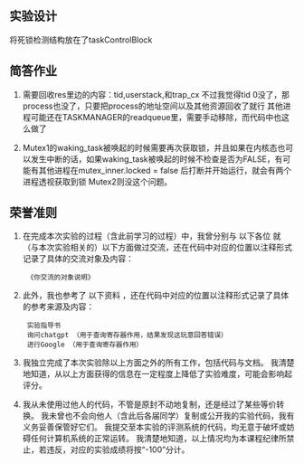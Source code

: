 ## 实验设计

将死锁检测结构放在了taskControlBlock 

## 简答作业
1. 需要回收res里边的内容：tid,userstack,和trap_cx
不过我觉得tid 0没了，那process也没了，只要把process的地址空间以及其他资源回收了就行
其他进程可能还在TASKMANAGER的readqueue里，需要手动移除，而代码中也这么做了

2. Mutex1的waking_task被唤起的时候需要再次获取锁，并且如果在内核态也可以发生中断的话，如果waking_task被唤起的时候不检查是否为FALSE，有可能有其他进程在mutex_inner.locked = false 后打断并开始运行，就会有两个进程透视获取到锁
Mutex2则没这个问题。

## 荣誉准则


1. 在完成本次实验的过程（含此前学习的过程）中，我曾分别与 以下各位 就（与本次实验相关的）以下方面做过交流，还在代码中对应的位置以注释形式记录了具体的交流对象及内容：

        《你交流的对象说明》

2. 此外，我也参考了 以下资料 ，还在代码中对应的位置以注释形式记录了具体的参考来源及内容：

        实验指导书
        询问chatgpt （用于查询寄存器作用，结果发现这玩意回答错误）
        进行Google （用于查询寄存器作用）

3. 我独立完成了本次实验除以上方面之外的所有工作，包括代码与文档。 我清楚地知道，从以上方面获得的信息在一定程度上降低了实验难度，可能会影响起评分。

4. 我从未使用过他人的代码，不管是原封不动地复制，还是经过了某些等价转换。 我未曾也不会向他人（含此后各届同学）复制或公开我的实验代码，我有义务妥善保管好它们。 我提交至本实验的评测系统的代码，均无意于破坏或妨碍任何计算机系统的正常运转。 我清楚地知道，以上情况均为本课程纪律所禁止，若违反，对应的实验成绩将按“-100”分计。
